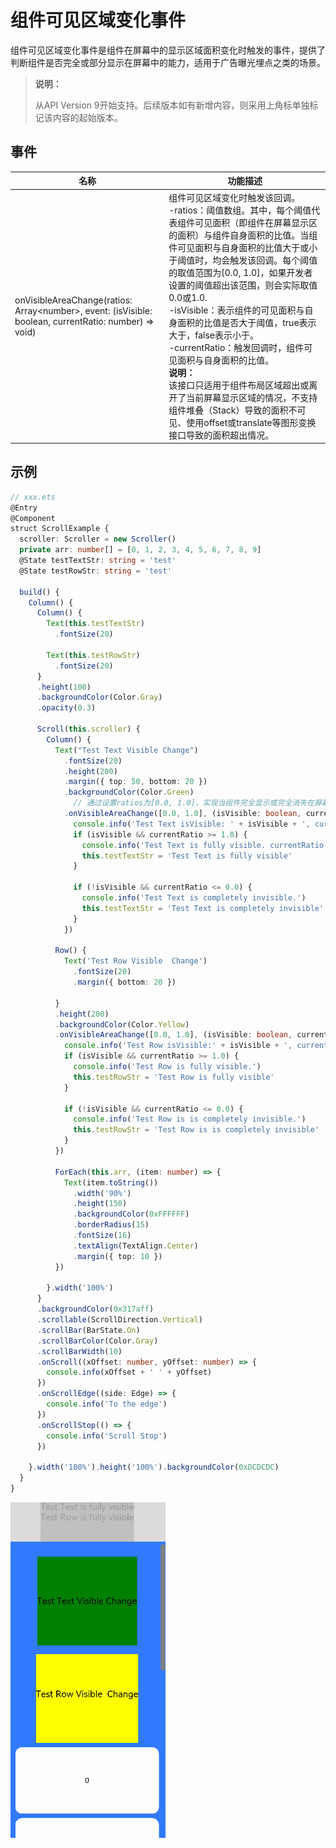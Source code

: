 # 组件可见区域变化事件

组件可见区域变化事件是组件在屏幕中的显示区域面积变化时触发的事件，提供了判断组件是否完全或部分显示在屏幕中的能力，适用于广告曝光埋点之类的场景。

> **说明：**
>
>  从API Version 9开始支持。后续版本如有新增内容，则采用上角标单独标记该内容的起始版本。


## 事件

| 名称                                       | 功能描述                                     |
| ---------------------------------------- | ---------------------------------------- |
| onVisibleAreaChange(ratios: Array\<number>, event: (isVisible: boolean, currentRatio: number) => void) | 组件可见区域变化时触发该回调。<br/>-ratios：阈值数组。其中，每个阈值代表组件可见面积（即组件在屏幕显示区的面积）与组件自身面积的比值。当组件可见面积与自身面积的比值大于或小于阈值时，均会触发该回调。每个阈值的取值范围为[0.0, 1.0]，如果开发者设置的阈值超出该范围，则会实际取值0.0或1.0.<br/>-isVisible：表示组件的可见面积与自身面积的比值是否大于阈值，true表示大于，false表示小于。<br/>-currentRatio：触发回调时，组件可见面积与自身面积的比值。<br/>**说明：**<br/>该接口只适用于组件布局区域超出或离开了当前屏幕显示区域的情况，不支持组件堆叠（Stack）导致的面积不可见、使用offset或translate等图形变换接口导致的面积超出情况。 |


## 示例

```ts
// xxx.ets
@Entry
@Component
struct ScrollExample {
  scroller: Scroller = new Scroller()
  private arr: number[] = [0, 1, 2, 3, 4, 5, 6, 7, 8, 9]
  @State testTextStr: string = 'test'
  @State testRowStr: string = 'test'

  build() {
    Column() {
      Column() {
        Text(this.testTextStr)
          .fontSize(20)

        Text(this.testRowStr)
          .fontSize(20)
      }
      .height(100)
      .backgroundColor(Color.Gray)
      .opacity(0.3)

      Scroll(this.scroller) {
        Column() {
          Text("Test Text Visible Change")
            .fontSize(20)
            .height(200)
            .margin({ top: 50, bottom: 20 })
            .backgroundColor(Color.Green)
              // 通过设置ratios为[0.0, 1.0]，实现当组件完全显示或完全消失在屏幕中时触发回调
            .onVisibleAreaChange([0.0, 1.0], (isVisible: boolean, currentRatio: number) => {
              console.info('Test Text isVisible: ' + isVisible + ', currentRatio:' + currentRatio)
              if (isVisible && currentRatio >= 1.0) {
                console.info('Test Text is fully visible. currentRatio:' + currentRatio)
                this.testTextStr = 'Test Text is fully visible'
              }

              if (!isVisible && currentRatio <= 0.0) {
                console.info('Test Text is completely invisible.')
                this.testTextStr = 'Test Text is completely invisible'
              }
            })

          Row() {
            Text('Test Row Visible  Change')
              .fontSize(20)
              .margin({ bottom: 20 })

          }
          .height(200)
          .backgroundColor(Color.Yellow)
          .onVisibleAreaChange([0.0, 1.0], (isVisible: boolean, currentRatio: number) => {
            console.info('Test Row isVisible:' + isVisible + ', currentRatio:' + currentRatio)
            if (isVisible && currentRatio >= 1.0) {
              console.info('Test Row is fully visible.')
              this.testRowStr = 'Test Row is fully visible'
            }

            if (!isVisible && currentRatio <= 0.0) {
              console.info('Test Row is is completely invisible.')
              this.testRowStr = 'Test Row is is completely invisible'
            }
          })

          ForEach(this.arr, (item: number) => {
            Text(item.toString())
              .width('90%')
              .height(150)
              .backgroundColor(0xFFFFFF)
              .borderRadius(15)
              .fontSize(16)
              .textAlign(TextAlign.Center)
              .margin({ top: 10 })
          })

        }.width('100%')
      }
      .backgroundColor(0x317aff)
      .scrollable(ScrollDirection.Vertical)
      .scrollBar(BarState.On)
      .scrollBarColor(Color.Gray)
      .scrollBarWidth(10)
      .onScroll((xOffset: number, yOffset: number) => {
        console.info(xOffset + ' ' + yOffset)
      })
      .onScrollEdge((side: Edge) => {
        console.info('To the edge')
      })
      .onScrollStop(() => {
        console.info('Scroll Stop')
      })

    }.width('100%').height('100%').backgroundColor(0xDCDCDC)
  }
}
```

![zh-cn_visible_area_change.gif](figures/zh-cn_visible_area_change.gif)
